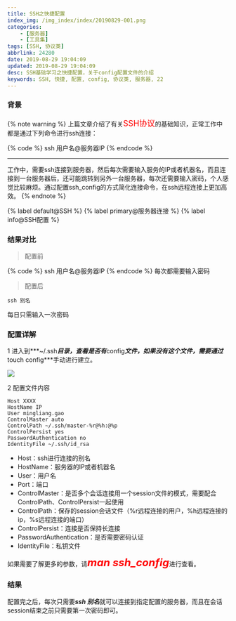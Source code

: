 ```yaml
---
title: SSH之快捷配置
index_img: /img_index/index/20190829-001.png
categories:
    - [服务器]
    - [工具集]
tags: [SSH, 协议类]
abbrlink: 24280
date: 2019-08-29 19:04:09
updated: 2019-08-29 19:04:09
desc: SSH基础学习之快捷配置，关于config配置文件的介绍
keywords: SSH, 快捷, 配置, config, 协议类, 服务器, 22
---
```


### 背景

{% note warning %}
上篇文章介绍了有关<font color='red' size=4.5>SSH协议</font>的基础知识，正常工作中都是通过下列命令进行ssh连接：

{% code %}
ssh 用户名@服务器IP
{% endcode %}


<!--more-->
<hr />

工作中，需要ssh连接到服务器，然后每次需要输入服务的IP或者机器名，而且连接到一台服务器后，还可能跳转到另外一台服务器，每次还需要输入密码，个人感觉比较麻烦。通过配置ssh_config的方式简化连接命令，在ssh远程连接上更加高效。
{% endnote %}

{% label default@SSH %} {% label primary@服务器连接 %} {% label info@SSH配置 %}


### 结果对比

> 配置前

{% code %}
ssh 用户名@服务器IP
{% endcode %}
每次都需要输入密码

> 配置后

```
ssh 别名
```
每日只需输入一次密码

### 配置详解

1 进入到***~/.ssh***目录，查看是否有***config***文件，如果没有这个文件，需要通过***touch config***手动进行建立。

![](ssh_config.png)

2 配置文件内容
```
Host XXXX
HostName IP
User mingliang.gao
ControlMaster auto
ControlPath ~/.ssh/master-%r@%h:@%p
ControlPersist yes
PasswordAuthentication no
IdentityFile ~/.ssh/id_rsa
```
- Host：ssh进行连接的别名
- HostName：服务器的IP或者机器名
- User：用户名
- Port：端口
- ControlMaster：是否多个会话连接用一个session文件的模式，需要配合ControlPath、ControlPersist一起使用
- ControlPath：保存的session会话文件（%r远程连接的用户，%h远程连接的ip，%s远程连接的端口）
- ControlPersist：连接是否保持长连接
- PasswordAuthentication：是否需要密码认证
- IdentityFile：私钥文件

如果需要了解更多的参数，请<font color='red' size=5>***man ssh_config***</font>进行查看。

### 结果

配置完之后，每次只需要***ssh 别名***就可以连接到指定配置的服务器，而且在会话session结束之前只需要第一次密码即可。
